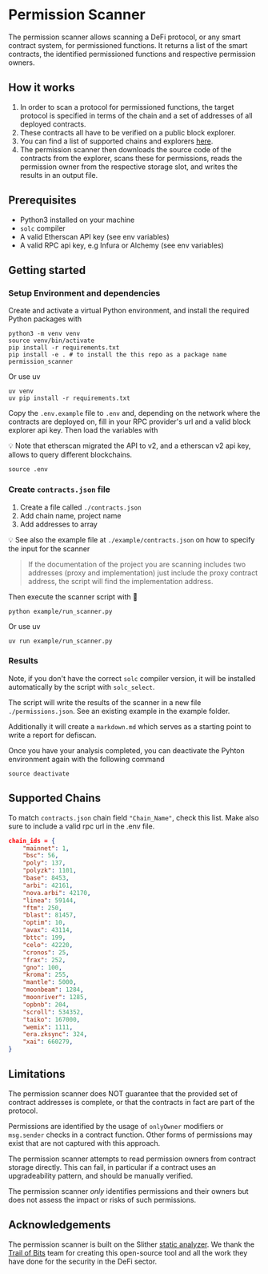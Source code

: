 # Permission Scanner

The permission scanner allows scanning a DeFi protocol, or any smart contract system, for permissioned functions. It returns a list of the smart contracts, the identified permissioned functions and respective permission owners.

## How it works

1. In order to scan a protocol for permissioned functions, the target protocol is specified in terms of the chain and a set of addresses of all deployed contracts.
2. These contracts all have to be verified on a public block explorer.
3. You can find a list of supported chains and explorers [here](#supported-chains).
4. The permission scanner then downloads the source code of the contracts from the explorer, scans these for permissions, reads the permission owner from the respective storage slot, and writes the results in an output file.

## Prerequisites

- Python3 installed on your machine
- `solc` compiler
- A valid Etherscan API key (see env variables)
- A valid RPC api key, e.g Infura or Alchemy (see env variables)

## Getting started

### Setup Environment and dependencies

Create and activate a virtual Python environment, and install the required Python packages with

```shell
python3 -m venv venv
source venv/bin/activate
pip install -r requirements.txt
pip install -e . # to install the this repo as a package name permission_scanner
```

Or use uv

```shell
uv venv
uv pip install -r requirements.txt
```

Copy the `.env.example` file to `.env` and, depending on the network where the contracts are deployed on, fill in your RPC provider's url and a valid block explorer api key. Then load the variables with

💡 Note that etherscan migrated the API to v2, and a etherscan v2 api key, allows to query different blockchains.

```shell
source .env
```

### Create `contracts.json` file

1. Create a file called `./contracts.json`
2. Add chain name, project name
3. Add addresses to array

💡 See also the example file at `./example/contracts.json` on how to specify the input for the scanner

> If the documentation of the project you are scanning includes two addresses (proxy and implementation) just include the proxy contract address, the script will find the implementation address.

Then execute the scanner script with 🚀

```shell
python example/run_scanner.py
```

Or use uv

```shell
uv run example/run_scanner.py
```

### Results

Note, if you don't have the correct `solc` compiler version, it will be installed automatically by the script with `solc_select`.

The script will write the results of the scanner in a new file `./permissions.json`. See an existing example in the example folder.

Additionally it will create a `markdown.md` which serves as a starting point to write a report for defiscan.

Once you have your analysis completed, you can deactivate the Pyhton environment again with the following command

```shell
source deactivate
```

## Supported Chains

To match `contracts.json` chain field `"Chain_Name"`, check this list. Make also sure to include a valid rpc url in the .env file.

```json
chain_ids = {
    "mainnet": 1,
    "bsc": 56,
    "poly": 137,
    "polyzk": 1101,
    "base": 8453,
    "arbi": 42161,
    "nova.arbi": 42170,
    "linea": 59144,
    "ftm": 250,
    "blast": 81457,
    "optim": 10,
    "avax": 43114,
    "bttc": 199,
    "celo": 42220,
    "cronos": 25,
    "frax": 252,
    "gno": 100,
    "kroma": 255,
    "mantle": 5000,
    "moonbeam": 1284,
    "moonriver": 1285,
    "opbnb": 204,
    "scroll": 534352,
    "taiko": 167000,
    "wemix": 1111,
    "era.zksync": 324,
    "xai": 660279,
}
```

## Limitations

The permission scanner does NOT guarantee that the provided set of contract addresses is complete, or that the contracts in fact are part of the protocol.

Permissions are identified by the usage of `onlyOwner` modifiers or `msg.sender` checks in a contract function. Other forms of permissions may exist that are not captured with this approach.

The permission scanner attempts to read permission owners from contract storage directly. This can fail, in particular if a contract uses an upgradeability pattern, and should be manually verified.

The permission scanner _only_ identifies permissions and their owners but does not assess the impact or risks of such permissions.

## Acknowledgements

The permission scanner is built on the Slither [static analyzer](https://github.com/crytic/slither). We thank the [Trail of Bits](https://www.trailofbits.com/) team for creating this open-source tool and all the work they have done for the security in the DeFi sector.
